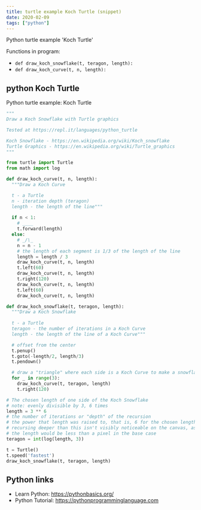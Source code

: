 ```yaml
---
title: turtle example Koch Turtle (snippet)
date: 2020-02-09
tags: ["python"]
---
```

Python turtle example 'Koch Turtle'

Functions in program: 
* `def draw_koch_snowflake(t, teragon, length):`
* `def draw_koch_curve(t, n, length):`

## python Koch Turtle

Python turtle example: Koch Turtle

```python
"""
Draw a Koch Snowflake with Turtle graphics

Tested at https://repl.it/languages/python_turtle

Koch Snowflake - https://en.wikipedia.org/wiki/Koch_snowflake
Turtle Graphics - https://en.wikipedia.org/wiki/Turtle_graphics
"""

from turtle import Turtle
from math import log

def draw_koch_curve(t, n, length):
  """Draw a Koch Curve

  t - a Turtle
  n - iteration depth (teragon)
  length - the length of the line"""
  
  if n < 1:
    # ____
    t.forward(length)
  else:
    # _/\_
    n = n - 1
    # the length of each segment is 1/3 of the length of the line
    length = length / 3
    draw_koch_curve(t, n, length)
    t.left(60)
    draw_koch_curve(t, n, length)
    t.right(120)
    draw_koch_curve(t, n, length)
    t.left(60)
    draw_koch_curve(t, n, length)

def draw_koch_snowflake(t, teragon, length):
  """Draw a Koch Snowflake
  
  t - a Turtle
  teragon - the number of iterations in a Koch Curve
  length - the length of the line of a Koch Curve"""

  # offset from the center
  t.penup()
  t.goto(-length/2, length/3)
  t.pendown()

  # draw a "triangle" where each side is a Koch Curve to make a snowflake
  for _ in range(3):
    draw_koch_curve(t, teragon, length)
    t.right(120)

# The chosen length of one side of the Koch Snowflake
# note: evenly divisible by 3, 6 times
length = 3 ** 6
# the number of iterations or "depth" of the recursion
# the power that length was raised to, that is, 6 for the chosen length
# recursing deeper than this isn't visibly noticeable on the canvas, as
# the length would be less than a pixel in the base case
teragon = int(log(length, 3))

t = Turtle()
t.speed('fastest')
draw_koch_snowflake(t, teragon, length)


```

## Python links

- Learn Python: https://pythonbasics.org/
- Python Tutorial: https://pythonprogramminglanguage.com
